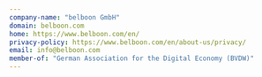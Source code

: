 ```yaml
---
company-name: "belboon GmbH"
domain: belboon.com
home: https://www.belboon.com/en/
privacy-policy: https://www.belboon.com/en/about-us/privacy/
email: info@belboon.com
member-of: "German Association for the Digital Economy (BVDW)"
---
```




